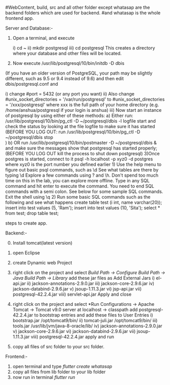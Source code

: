 #WebContent, build, src and all other folder except whatasap are the backend folders which are used for backend.
#and whatasap is the whole frontend app.

Server and Database:-
1) Open a terminal, and execute

    i)   cd ~
    ii)  mkdir postgresql
    iii) cd postgresql
    This creates a directory where your database and other files will be located.
2)  Now execute
    /usr/lib/postgresql/10/bin/initdb -D dbis
    
   (If you have an older version of PostgreSQL, your path may be slightly different, such as 9.5 or 9.4 instead of 9.6)
   and then edit   dbis/postgresql.conf   and
    
   i)  change
             #port = 5432 (or any port you want)
     ii)   Also change 
             #unix_socket_directories = '/var/run/postgresql'
         to
             #unix_socket_directories = '/xxx/postgresql'
        where xxx is the full path of your home directory (e.g. /home/anshua/postgresql if your login is anshua)
    iii) Now start an instance of postgresql by using either of these methods:
        a) Either run:
                /usr/lib/postgresql/10/bin/pg_ctl -D ~/postgresql/dbis -l logfile start
            and check the status by looking at the file logfile to make sure it has started
            (BEFORE YOU LOG OUT:  run
                /usr/lib/postgresql/10/bin/pg_ctl -D ~/postgresql/dbis stop   
            )
         b) OR  run
               /usr/lib/postgresql/10/bin/postmaster -D ~/postgresql/dbis  &
            and make sure the messages show that postgresql has started properly;
            (BEFORE YOU LOG OUT kill the process to shut down postgresql)
3)Once postgres is started, connect to it
    psql -h localhost -p xyz0 -d postgres
  where xyz0 is the port number you defined earlier
    1)  Use the help menu to figure out basic psql commands, such as \d 
        See what tables are there by typing \d
        Explore a few commands using \? and \h.  Don't spend too much time on this in the lab, you can explore more offline.
        Type in any SQL command and hit enter to execute the command. You need to end SQL commands with a semi colon.  See below for some sample SQL commands.
        Exit the shell using \q
     2) Run some basic SQL commands such as the following and see what happens
        create table test (i int, name varchar(20));
        insert into test values (5, 'Ram');
        insert into test values (10, 'Sita');
        select * from test;
        drop table test;


steps to create app.


Backend:-

0) Install tomcat(latest version)
1) open Eclipse
2) create Dynamic web Project
3) right click on the project and select *Build Path -> Configure Build Path -> Java Build Path -> Library*
    add these jar files as Add External Jars
     i) el-api.jar
    ii) jackson-annotations-2.9.0.jar
   iii) jackson-core-2.9.6.jar
    iv) jackson-databind-2.9.6.jar
     v) jsoup-1.11.3.jar
    vi) jsp-api.jar
   vii) postgresql-42.2.4.jar
  viii) servlet-api.jar
  Apply and close
  
4) right click on the project and select *Run Configurations -> Apache Tomcat -> Tomcat v9.0 server at localhost -> classpath
   add postgresql-42.2.4.jar to bootstrap entries
   and add these files to User Entries
   i) bootstrap.jar     /opt/tomcat9/bin/
  ii) tomcat-juli.jar   /opt/tomcat9/bin/
 iii) tools.jar         /usr/lib/jvm/java-8-oracle/lib/
  iv) jackson-annotations-2.9.0.jar
   v) jackson-core-2.9.6.jar
  vi) jackson-databind-2.9.6.jar
 vii) jsoup-1.11.3.jar
viii) postgresql-42.2.4.jar
  apply and run

5) copy all files of src folder to your src folder.

Frontend:-
1) open terminal and type *flutter create whatasap*
2) copy all files from lib folder to your lib folder
3) now run in terminal *flutter run*
